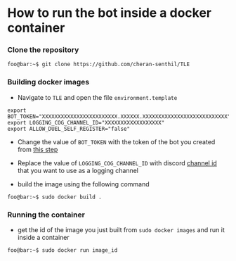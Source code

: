 # How to run the bot inside a docker container
### Clone the repository

```console
foo@bar:~$ git clone https://github.com/cheran-senthil/TLE
```
### Building docker images

- Navigate to `TLE` and open the file `environment.template`
```console
export BOT_TOKEN="XXXXXXXXXXXXXXXXXXXXXXXX.XXXXXX.XXXXXXXXXXXXXXXXXXXXXXXXXXX"
export LOGGING_COG_CHANNEL_ID="XXXXXXXXXXXXXXXXXX"
export ALLOW_DUEL_SELF_REGISTER="false"
```
- Change the value of `BOT_TOKEN` with the token of the bot you created from [this  step](https://github.com/reactiflux/discord-irc/wiki/Creating-a-discord-bot-&-getting-a-token)

- Replace the value of `LOGGING_COG_CHANNEL_ID` with discord [channel id](https://support.discord.com/hc/en-us/articles/206346498-Where-can-I-find-my-User-Server-Message-ID-)
that  you want to use as a logging channel

- build the image using the following command
```console
foo@bar:~$ sudo docker build .
```
### Running the container
- get the id of the image you just built from `sudo docker images` and run it inside a container
```console
foo@bar:~$ sudo docker run image_id
```
